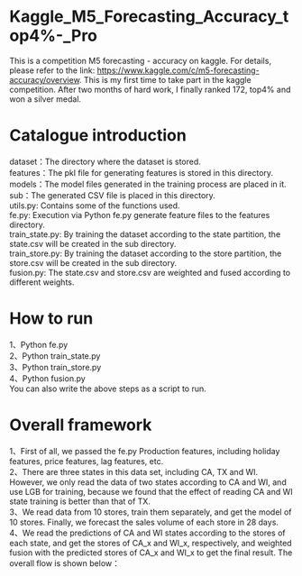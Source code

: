 # Kaggle_M5_Forecasting_Accuracy_top4%-_Pro
This is a competition M5 forecasting - accuracy on kaggle. For details, please refer to the link: https://www.kaggle.com/c/m5-forecasting-accuracy/overview. This is my first time to take part in the kaggle competition. After two months of hard work, I finally ranked 172, top4% and won a silver medal.

# Catalogue introduction
dataset：The directory where the dataset is stored.  
features：The pkl file for generating features is stored in this directory.  
models：The model files generated in the training process are placed in it.  
sub：The generated CSV file is placed in this directory.  
utils.py: Contains some of the functions used.  
fe.py: Execution via Python fe.py generate feature files to the features directory.  
train_state.py: By training the dataset according to the state partition, the state.csv will be created in the sub directory.  
train_store.py: By training the dataset according to the store partition, the store.csv will be created in the sub directory.  
fusion.py: The state.csv and store.csv are weighted and fused according to different weights.  

# How to run
1、Python fe.py  
2、Python train_state.py  
3、Python train_store.py  
4、Python fusion.py  
You can also write the above steps as a script to run.  

# Overall framework
1、First of all, we passed the fe.py Production features, including holiday features, price features, lag features, etc.  
2、There are three states in this data set, including CA, TX and WI. However, we only read the data of two states according to CA and WI, and use LGB for training, because we found that the effect of reading CA and WI state training is better than that of TX.  
3、We read data from 10 stores, train them separately, and get the model of 10 stores. Finally, we forecast the sales volume of each store in 28 days.  
4、We read the predictions of CA and WI states according to the stores of each state, and get the stores of CA_x and WI_x, respectively, and weighted fusion with the predicted stores of CA_x and WI_x to get the final result. The overall flow is shown below：  
